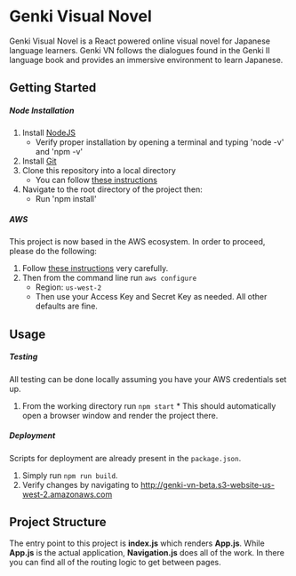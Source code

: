 # Genki Visual Novel

Genki Visual Novel is a React powered online visual novel for Japanese language learners.  Genki VN follows the dialogues found in the Genki II language book and provides an immersive environment to learn Japanese.

## Getting Started

##### Node Installation

1. Install [NodeJS](https://nodejs.org/en/)
    * Verify proper installation by opening a terminal and typing 'node -v' and 'npm -v'
1. Install [Git](https://git-scm.com/downloads)
1. Clone this repository into a local directory
    * You can follow [these instructions](https://help.github.com/articles/cloning-a-repository/)
1. Navigate to the root directory of the project then:
    * Run 'npm install'

##### AWS

This project is now based in the AWS ecosystem.  In order to proceed, please do the following:
1. Follow [these instructions](https://docs.aws.amazon.com/cli/latest/userguide/cli-chap-install.html) very carefully.
1. Then from the command line run `aws configure`
    * Region: `us-west-2`
    * Then use your Access Key and Secret Key as needed.  All other defaults are fine.


## Usage

##### Testing
All testing can be done locally assuming you have your AWS credentials set up.
  1. From the working directory run `npm start`
    * This should automatically open a browser window and render the project there.

##### Deployment
Scripts for deployment are already present in the `package.json`.
1.  Simply run `npm run build`.
1.  Verify changes by navigating to http://genki-vn-beta.s3-website-us-west-2.amazonaws.com

## Project Structure

The entry point to this project is **index.js** which renders **App.js**.  While **App.js** is the actual application, **Navigation.js** does all of the work.  In there you can find all of the routing logic to get between pages.
